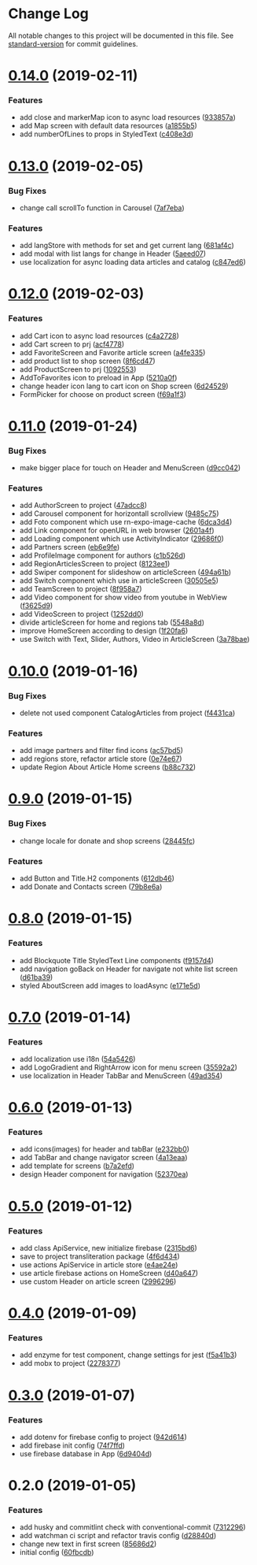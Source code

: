 # Change Log

All notable changes to this project will be documented in this file. See [standard-version](https://github.com/conventional-changelog/standard-version) for commit guidelines.

<a name="0.14.0"></a>
# [0.14.0](https://github.com/andriy-ilin/test-ci-crna/compare/v0.13.0...v0.14.0) (2019-02-11)


### Features

* add close and markerMap icon to async load resources ([933857a](https://github.com/andriy-ilin/test-ci-crna/commit/933857a))
* add Map screen with default data resources ([a1855b5](https://github.com/andriy-ilin/test-ci-crna/commit/a1855b5))
* add numberOfLines to props in StyledText ([c408e3d](https://github.com/andriy-ilin/test-ci-crna/commit/c408e3d))



<a name="0.13.0"></a>
# [0.13.0](https://github.com/andriy-ilin/test-ci-crna/compare/v0.12.0...v0.13.0) (2019-02-05)


### Bug Fixes

* change call scrollTo function in Carousel ([7af7eba](https://github.com/andriy-ilin/test-ci-crna/commit/7af7eba))


### Features

* add langStore with methods for set and get current lang ([681af4c](https://github.com/andriy-ilin/test-ci-crna/commit/681af4c))
* add modal with list langs for change in Header ([5aeed07](https://github.com/andriy-ilin/test-ci-crna/commit/5aeed07))
* use localization for async loading data articles and catalog ([c847ed6](https://github.com/andriy-ilin/test-ci-crna/commit/c847ed6))



<a name="0.12.0"></a>
# [0.12.0](https://github.com/andriy-ilin/test-ci-crna/compare/v0.11.0...v0.12.0) (2019-02-03)


### Features

* add Cart icon to async load resources ([c4a2728](https://github.com/andriy-ilin/test-ci-crna/commit/c4a2728))
* add Cart screen to prj ([acf4778](https://github.com/andriy-ilin/test-ci-crna/commit/acf4778))
* add FavoriteScreen and Favorite article screen ([a4fe335](https://github.com/andriy-ilin/test-ci-crna/commit/a4fe335))
* add product list to shop screen ([8f6cd47](https://github.com/andriy-ilin/test-ci-crna/commit/8f6cd47))
* add ProductScreen to prj ([1092553](https://github.com/andriy-ilin/test-ci-crna/commit/1092553))
* AddToFavorites icon to preload in App ([5210a0f](https://github.com/andriy-ilin/test-ci-crna/commit/5210a0f))
* change header icon lang to cart icon on Shop screen ([6d24529](https://github.com/andriy-ilin/test-ci-crna/commit/6d24529))
* FormPicker for choose on product screen ([f69a1f3](https://github.com/andriy-ilin/test-ci-crna/commit/f69a1f3))



<a name="0.11.0"></a>
# [0.11.0](https://github.com/andriy-ilin/test-ci-crna/compare/v0.10.0...v0.11.0) (2019-01-24)


### Bug Fixes

* make bigger place for touch on Header and MenuScreen ([d9cc042](https://github.com/andriy-ilin/test-ci-crna/commit/d9cc042))


### Features

* add AuthorScreen to project ([47adcc8](https://github.com/andriy-ilin/test-ci-crna/commit/47adcc8))
* add Carousel component for horizontall scrollview ([9485c75](https://github.com/andriy-ilin/test-ci-crna/commit/9485c75))
* add Foto component which use rn-expo-image-cache ([6dca3d4](https://github.com/andriy-ilin/test-ci-crna/commit/6dca3d4))
* add Link component for openURL in web browser ([2601a4f](https://github.com/andriy-ilin/test-ci-crna/commit/2601a4f))
* add Loading component which use ActivityIndicator ([29686f0](https://github.com/andriy-ilin/test-ci-crna/commit/29686f0))
* add Partners screen ([eb6e9fe](https://github.com/andriy-ilin/test-ci-crna/commit/eb6e9fe))
* add ProfileImage component for authors ([c1b526d](https://github.com/andriy-ilin/test-ci-crna/commit/c1b526d))
* add RegionArticlesScreen to project ([8123ee1](https://github.com/andriy-ilin/test-ci-crna/commit/8123ee1))
* add Swiper component for slideshow on articleScreen ([494a61b](https://github.com/andriy-ilin/test-ci-crna/commit/494a61b))
* add Switch component which use in articleScreen ([30505e5](https://github.com/andriy-ilin/test-ci-crna/commit/30505e5))
* add TeamScreen to project ([8f958a7](https://github.com/andriy-ilin/test-ci-crna/commit/8f958a7))
* add Video component for show video from youtube in WebView ([f3625d9](https://github.com/andriy-ilin/test-ci-crna/commit/f3625d9))
* add VideoScreen to project ([1252dd0](https://github.com/andriy-ilin/test-ci-crna/commit/1252dd0))
* divide articleScreen for home and regions tab ([5548a8d](https://github.com/andriy-ilin/test-ci-crna/commit/5548a8d))
* improve HomeScreen according to design ([1f20fa6](https://github.com/andriy-ilin/test-ci-crna/commit/1f20fa6))
* use Switch with Text, Slider, Authors, Video in ArticleScreen ([3a78bae](https://github.com/andriy-ilin/test-ci-crna/commit/3a78bae))



<a name="0.10.0"></a>
# [0.10.0](https://github.com/andriy-ilin/test-ci-crna/compare/v0.9.0...v0.10.0) (2019-01-16)


### Bug Fixes

* delete not used component CatalogArticles from project ([f4431ca](https://github.com/andriy-ilin/test-ci-crna/commit/f4431ca))


### Features

* add image partners and filter find icons ([ac57bd5](https://github.com/andriy-ilin/test-ci-crna/commit/ac57bd5))
* add regions store, refactor article store ([0e74e67](https://github.com/andriy-ilin/test-ci-crna/commit/0e74e67))
* update Region About Article Home screens ([b88c732](https://github.com/andriy-ilin/test-ci-crna/commit/b88c732))



<a name="0.9.0"></a>
# [0.9.0](https://github.com/andriy-ilin/test-ci-crna/compare/v0.8.0...v0.9.0) (2019-01-15)


### Bug Fixes

* change locale for donate and shop screens ([28445fc](https://github.com/andriy-ilin/test-ci-crna/commit/28445fc))


### Features

* add Button and Title.H2 components ([612db46](https://github.com/andriy-ilin/test-ci-crna/commit/612db46))
* add Donate and Contacts screen ([79b8e6a](https://github.com/andriy-ilin/test-ci-crna/commit/79b8e6a))



<a name="0.8.0"></a>
# [0.8.0](https://github.com/andriy-ilin/test-ci-crna/compare/v0.7.0...v0.8.0) (2019-01-15)


### Features

* add Blockquote Title StyledText Line components ([f9157d4](https://github.com/andriy-ilin/test-ci-crna/commit/f9157d4))
* add navigation goBack on Header for navigate not white list screen ([d61ba39](https://github.com/andriy-ilin/test-ci-crna/commit/d61ba39))
* styled AboutScreen add images to loadAsync ([e171e5d](https://github.com/andriy-ilin/test-ci-crna/commit/e171e5d))



<a name="0.7.0"></a>
# [0.7.0](https://github.com/andriy-ilin/test-ci-crna/compare/v0.6.0...v0.7.0) (2019-01-14)


### Features

* add localization use i18n ([54a5426](https://github.com/andriy-ilin/test-ci-crna/commit/54a5426))
* add LogoGradient and RightArrow icon for menu screen ([35592a2](https://github.com/andriy-ilin/test-ci-crna/commit/35592a2))
* use localization in Header TabBar and MenuScreen ([49ad354](https://github.com/andriy-ilin/test-ci-crna/commit/49ad354))



<a name="0.6.0"></a>
# [0.6.0](https://github.com/andriy-ilin/test-ci-crna/compare/v0.5.0...v0.6.0) (2019-01-13)


### Features

* add icons(images) for header and tabBar ([e232bb0](https://github.com/andriy-ilin/test-ci-crna/commit/e232bb0))
* add TabBar and change navigator screen ([4a13eaa](https://github.com/andriy-ilin/test-ci-crna/commit/4a13eaa))
* add template for screens ([b7a2efd](https://github.com/andriy-ilin/test-ci-crna/commit/b7a2efd))
* design Header component for navigation ([52370ea](https://github.com/andriy-ilin/test-ci-crna/commit/52370ea))



<a name="0.5.0"></a>
# [0.5.0](https://github.com/andriy-ilin/test-ci-crna/compare/v0.4.0...v0.5.0) (2019-01-12)


### Features

* add class ApiService, new initialize firebase ([2315bd6](https://github.com/andriy-ilin/test-ci-crna/commit/2315bd6))
* save to project transliteration package ([4f6d434](https://github.com/andriy-ilin/test-ci-crna/commit/4f6d434))
* use actions ApiService in article store ([e4ae24e](https://github.com/andriy-ilin/test-ci-crna/commit/e4ae24e))
* use article firebase actions on HomeScreen ([d40a647](https://github.com/andriy-ilin/test-ci-crna/commit/d40a647))
* use custom Header on article screen ([2996296](https://github.com/andriy-ilin/test-ci-crna/commit/2996296))



<a name="0.4.0"></a>
# [0.4.0](https://github.com/andriy-ilin/test-ci-crna/compare/v0.3.0...v0.4.0) (2019-01-09)


### Features

* add enzyme for test component, change settings for jest ([f5a41b3](https://github.com/andriy-ilin/test-ci-crna/commit/f5a41b3))
* add mobx to project ([2278377](https://github.com/andriy-ilin/test-ci-crna/commit/2278377))



<a name="0.3.0"></a>
# [0.3.0](https://github.com/andriy-ilin/test-ci-crna/compare/v0.2.0...v0.3.0) (2019-01-07)


### Features

* add dotenv for firebase config to project ([942d614](https://github.com/andriy-ilin/test-ci-crna/commit/942d614))
* add firebase init config ([74f7ffd](https://github.com/andriy-ilin/test-ci-crna/commit/74f7ffd))
* use firebase database in App ([6d9404d](https://github.com/andriy-ilin/test-ci-crna/commit/6d9404d))



<a name="0.2.0"></a>
# 0.2.0 (2019-01-05)


### Features

* add husky and commitlint check with conventional-commit ([7312296](https://github.com/andriy-ilin/test-ci-crna/commit/7312296))
* add watchman ci script and refactor travis config ([d28840d](https://github.com/andriy-ilin/test-ci-crna/commit/d28840d))
* change new text in first screen ([85686d2](https://github.com/andriy-ilin/test-ci-crna/commit/85686d2))
* initial config ([60fbcdb](https://github.com/andriy-ilin/test-ci-crna/commit/60fbcdb))
